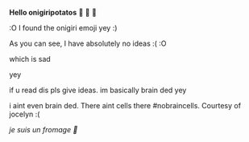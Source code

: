 __Hello onigiripotatos__
:potato:
:cheese:
🍙

:O I found the onigiri emoji yey :)

As you can see, I have absolutely no ideas
:(
:O

which is sad

yey

if u read dis pls give ideas. im basically brain ded
yey

i aint even brain ded. There aint cells there #nobraincells. Courtesy of jocelyn :(

*je suis un fromage 🧀* 

